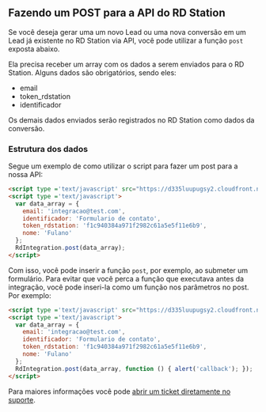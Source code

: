 ## Fazendo um POST para a API do RD Station

Se você deseja gerar uma um novo Lead ou uma nova conversão em um Lead já existente no RD Station via API, você pode utilizar a função `post` exposta abaixo.

Ela precisa receber um array com os dados a serem enviados para o RD Station. Alguns dados são obrigatórios, sendo eles:
- email
- token_rdstation
- identificador

Os demais dados enviados serão registrados no RD Station como dados da conversão.

### Estrutura dos dados

Segue um exemplo de como utilizar o script para fazer um post para a nossa API:

```html
<script type ='text/javascript' src="https://d335luupugsy2.cloudfront.net/js/integration/0.1.0/rd-js-integration.min.js"></script>
<script type ='text/javascript'>
  var data_array = {
    email: 'integracao@test.com',
    identificador: 'Formulario de contato',
    token_rdstation: 'f1c940384a971f2982c61a5e5f11e6b9',
    nome: 'Fulano'
  };
  RdIntegration.post(data_array);
</script>
```

Com isso, você pode inserir a função `post`, por exemplo, ao submeter um formulário. Para evitar que você perca a função que executava antes da integração, você pode inseri-la como um função nos parâmetros no post. Por exemplo:

```html
<script type ='text/javascript' src="https://d335luupugsy2.cloudfront.net/js/integration/0.1.0/rd-js-integration.min.js"></script>
<script type ='text/javascript'>
  var data_array = {
    email: 'integracao@test.com',
    identificador: 'Formulario de contato',
    token_rdstation: 'f1c940384a971f2982c61a5e5f11e6b9',
    nome: 'Fulano'
  };
  RdIntegration.post(data_array, function () { alert('callback'); });
</script>
```

Para maiores informações você pode [abrir um ticket diretamente no suporte](http://ajuda.rdstation.com.br/hc/pt-br/requests/new).
